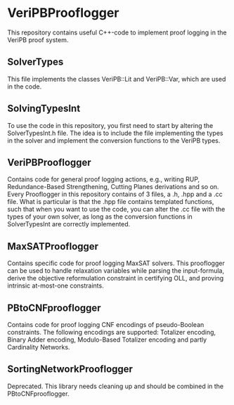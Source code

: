 # VeriPBProoflogger

This repository contains useful C++-code to implement proof logging in the VeriPB proof system. 

## SolverTypes
This file implements the classes VeriPB::Lit and VeriPB::Var, which are used in the code. 

## SolvingTypesInt

To use the code in this repository, you first need to start by altering the SolverTypesInt.h file. 
The idea is to include the file implementing the types in the solver and implement the conversion functions to the VeriPB types. 

## VeriPBProoflogger 

Contains code for general proof logging actions, e.g., writing RUP, Redundance-Based Strengthening, Cutting Planes derivations and so on. 
Every Prooflogger in this repository contains of 3 files, a .h, .hpp and a .cc file. 
What is particular is that the .hpp file contains templated functions, such that when you want to use the code, you can alter the .cc file with the types of your own solver, as long as the conversion functions in SolverTypesInt are correctly implemented.

## MaxSATProoflogger

Contains specific code for proof logging MaxSAT solvers. This prooflogger can be used to handle relaxation variables while parsing the input-formula, derive the objective reformulation constraint in certifying OLL, and proving intrinsic at-most-one constraints. 

## PBtoCNFprooflogger 

Contains code for proof logging CNF encodings of pseudo-Boolean constraints. The following encodings are supported: Totalizer encoding, Binary Adder encoding, Modulo-Based Totalizer encoding and partly Cardinality Networks. 

## SortingNetworkProoflogger

Deprecated. This library needs cleaning up and should be combined in the PBtoCNFprooflogger.
